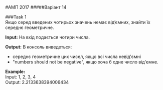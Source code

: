 #АМП 2017
#####Варіант 14  

###Task 1  
Якщо серед введених чотирьох значень немає від’ємних, знайти їх середнє геометричне.  

__Input:__ На вхід подається чотири числа.  

__Output:__ В консоль виведеться: 
- середнє геометричне цих чисел, якщо всі числа невід'ємні
- "numbers should not be negative", якщо хоча б одне число від'ємне.   

__Example:__   
Input: 1, 2, 3, 4  
Output: 2.2133638394006434
